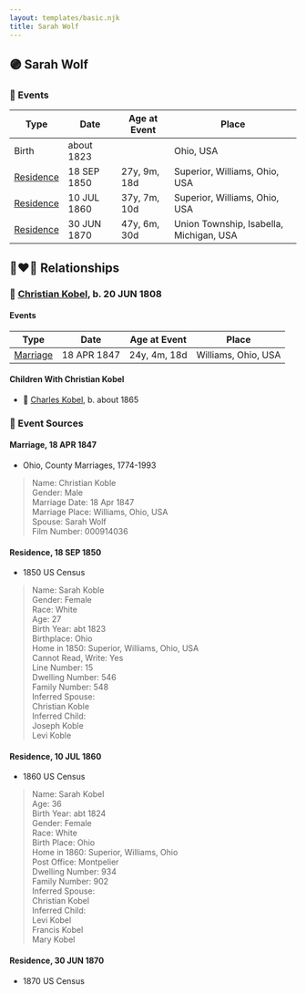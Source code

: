 ```yaml
---
layout: templates/basic.njk
title: Sarah Wolf
---
```

## 🟣 Sarah Wolf

### 📆 Events

Type | Date | Age at Event | Place
------ | ------ | ------ | ------
Birth | about 1823 |  | Ohio, USA
[Residence](#event-event-0) | 18 SEP 1850 | 27y, 9m, 18d | Superior, Williams, Ohio, USA
[Residence](#event-event-1) | 10 JUL 1860 | 37y, 7m, 10d | Superior, Williams, Ohio, USA
[Residence](#event-event-2) | 30 JUN 1870 | 47y, 6m, 30d | Union Township, Isabella, Michigan, USA

## 👩‍❤️‍👨 Relationships

### 🔵 [Christian Kobel](/people/1/17423128), b. 20 JUN 1808

#### Events

Type | Date | Age at Event | Place
------ | ------ | ------ | ------
[Marriage](#event-family-0-event-0) | 18 APR 1847 | 24y, 4m, 18d | Williams, Ohio, USA
#### Children With Christian Kobel
* 🔵 [Charles Kobel](/people/8/82937830), b. about 1865
### 📰 Event Sources

#### <a id="event-family-0-event-0"></a> Marriage, 18 APR 1847
* Ohio, County Marriages, 1774-1993
>   
  > Name: Christian Koble  
  > Gender: Male  
  > Marriage Date: 18 Apr 1847  
  > Marriage Place: Williams, Ohio, USA  
  > Spouse: Sarah Wolf  
  > Film Number: 000914036

#### <a id="event-event-0"></a> Residence, 18 SEP 1850
* 1850 US Census
>   
  > Name: Sarah Koble  
  > Gender: Female  
  > Race: White  
  > Age: 27  
  > Birth Year: abt 1823  
  > Birthplace: Ohio  
  > Home in 1850: Superior, Williams, Ohio, USA  
  > Cannot Read, Write: Yes  
  > Line Number: 15  
  > Dwelling Number: 546  
  > Family Number: 548  
  > Inferred Spouse:   
  > Christian Koble  
  > Inferred Child:   
  > Joseph Koble  
  > Levi Koble

#### <a id="event-event-1"></a> Residence, 10 JUL 1860
* 1860 US Census
>   
  > Name: Sarah Kobel  
  > Age: 36  
  > Birth Year: abt 1824  
  > Gender: Female  
  > Race: White  
  > Birth Place: Ohio  
  > Home in 1860: Superior, Williams, Ohio  
  > Post Office: Montpelier  
  > Dwelling Number: 934  
  > Family Number: 902  
  > Inferred Spouse:   
  > Christian Kobel  
  > Inferred Child:   
  > Levi Kobel  
  > Francis Kobel  
  > Mary Kobel

#### <a id="event-event-2"></a> Residence, 30 JUN 1870
* 1870 US Census